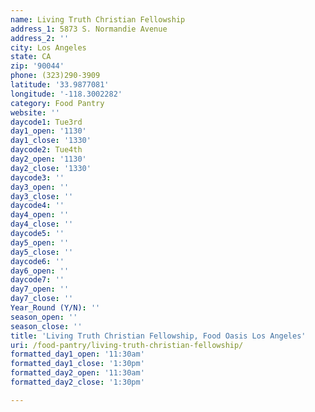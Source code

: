 ```yaml
---
name: Living Truth Christian Fellowship
address_1: 5873 S. Normandie Avenue
address_2: ''
city: Los Angeles
state: CA
zip: '90044'
phone: (323)290-3909
latitude: '33.9877081'
longitude: '-118.3002282'
category: Food Pantry
website: ''
daycode1: Tue3rd
day1_open: '1130'
day1_close: '1330'
daycode2: Tue4th
day2_open: '1130'
day2_close: '1330'
daycode3: ''
day3_open: ''
day3_close: ''
daycode4: ''
day4_open: ''
day4_close: ''
daycode5: ''
day5_open: ''
day5_close: ''
daycode6: ''
day6_open: ''
daycode7: ''
day7_open: ''
day7_close: ''
Year_Round (Y/N): ''
season_open: ''
season_close: ''
title: 'Living Truth Christian Fellowship, Food Oasis Los Angeles'
uri: /food-pantry/living-truth-christian-fellowship/
formatted_day1_open: '11:30am'
formatted_day1_close: '1:30pm'
formatted_day2_open: '11:30am'
formatted_day2_close: '1:30pm'

---
```

